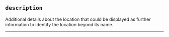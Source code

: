 ## `description`

Additional details about the location that could be displayed as further information to identify the location beyond its name.

---